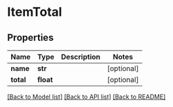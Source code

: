 # ItemTotal

## Properties
Name | Type | Description | Notes
------------ | ------------- | ------------- | -------------
**name** | **str** |  | [optional] 
**total** | **float** |  | [optional] 

[[Back to Model list]](../README.md#documentation-for-models) [[Back to API list]](../README.md#documentation-for-api-endpoints) [[Back to README]](../README.md)


